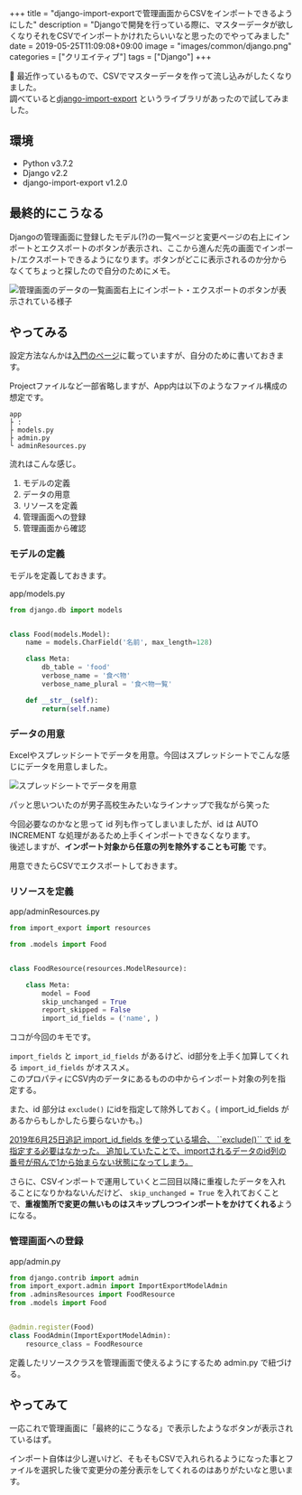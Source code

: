 +++
title = "django-import-exportで管理画面からCSVをインポートできるようにした"
description = "Djangoで開発を行っている際に、マスターデータが欲しくなりそれをCSVでインポートかけれたらいいなと思ったのでやってみました"
date = 2019-05-25T11:09:08+09:00
image = "images/common/django.png"
categories = ["クリエイティブ"]
tags = ["Django"]
+++


最近作っているもので、CSVでマスターデータを作って流し込みがしたくなりました。  
調べていると[django-import-export](https://kurozumi.github.io/django-import-export/) というライブラリがあったので試してみました。

## 環境

- Python v3.7.2
- Django v2.2
- django-import-export v1.2.0


## 最終的にこうなる

Djangoの管理画面に登録したモデル(?)の一覧ページと変更ページの右上にインポートとエクスポートのボタンが表示され、ここから進んだ先の画面でインポート/エクスポートできるようになります。ボタンがどこに表示されるのか分からなくてちょっと探したので自分のためにメモ。

![管理画面のデータの一覧画面右上にインポート・エクスポートのボタンが表示されている様子](/images/2019/django-import-export/buttons.png)

## やってみる
設定方法なんかは[入門のページ](https://kurozumi.github.io/django-import-export/getting_started.html)に載っていますが、自分のために書いておきます。

Projectファイルなど一部省略しますが、App内は以下のようなファイル構成の想定です。

```
app
├ :
├ models.py
├ admin.py
└ adminResources.py
```

流れはこんな感じ。

1. モデルの定義
2. データの用意
3. リソースを定義
4. 管理画面への登録
5. 管理画面から確認


### モデルの定義
モデルを定義しておきます。

app/models.py

```python
from django.db import models


class Food(models.Model):
    name = models.CharField('名前', max_length=128)

    class Meta:
        db_table = 'food'
        verbose_name = '食べ物'
        verbose_name_plural = '食べ物一覧'

    def __str__(self):
        return(self.name)
```

### データの用意
Excelやスプレッドシートでデータを用意。今回はスプレッドシートでこんな感じにデータを用意しました。

![スプレッドシートでデータを用意](/images/2019/django-import-export/sheet.png)

パッと思いついたのが男子高校生みたいなラインナップで我ながら笑った

今回必要なのかなと思って id 列も作ってしまいましたが、id は AUTO INCREMENT な処理があるため上手くインポートできなくなります。  
後述しますが、**インポート対象から任意の列を除外することも可能** です。

用意できたらCSVでエクスポートしておきます。

### リソースを定義

app/adminResources.py

``` python
from import_export import resources

from .models import Food


class FoodResource(resources.ModelResource):

    class Meta:
        model = Food
        skip_unchanged = True
        report_skipped = False
        import_id_fields = ('name', )
```

ココが今回のキモです。

``import_fields`` と ``import_id_fields`` があるけど、id部分を上手く加算してくれる ``import_id_fields`` がオススメ。  
このプロパティにCSV内のデータにあるものの中からインポート対象の列を指定する。

また、id 部分は ``exclude()`` にidを指定して除外しておく。( import_id_fields があるからもしかしたら要らないかも。)

<ins>
2019年6月25日追記
import_id_fields を使っている場合、 ``exclude()`` で id を指定する必要はなかった。
追加していたことで、importされるデータのid列の番号が飛んで1から始まらない状態になってしまう。
</ins>


さらに、CSVインポートで運用していくと二回目以降に重複したデータを入れることになりかねないんだけど、 ``skip_unchanged = True`` を入れておくことで、**重複箇所で変更の無いものはスキップしつつインポートをかけてくれる**ようになる。

### 管理画面への登録

app/admin.py

``` python
from django.contrib import admin
from import_export.admin import ImportExportModelAdmin
from .adminsResources import FoodResource
from .models import Food


@admin.register(Food)
class FoodAdmin(ImportExportModelAdmin):
    resource_class = FoodResource
```

定義したリソースクラスを管理画面で使えるようにするため admin.py で紐づける。

## やってみて
一応これで管理画面に「最終的にこうなる」で表示したようなボタンが表示されているはず。

インポート自体は少し遅いけど、そもそもCSVで入れられるようになった事とファイルを選択した後で変更分の差分表示をしてくれるのはありがたいなと思います。
